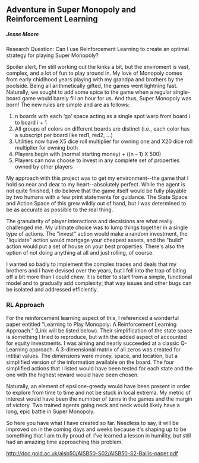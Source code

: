 ## Adventure in Super Monopoly and Reinforcement Learning

##### Jesse Moore


Research Question: Can I use Reinforcement Learning to create an optimal strategy for playing Super Monopoly?

Spoiler alert, I'm still working out the kinks a bit, but the enviroment is vast, complex, and a lot of fun to play around in. My love of Monopoly comes from early chidlhood years playing with my grandpa and brothers by the poolside. Being all arithmetically gifted, the games went lightning fast. Naturally, we sought to add some spice to the game when a regular single-board game would barely fill an hour for us. And thus, Super Monopoly was born! The new rules are simple and are as follows:


1) n boards with each ‘go’ space acting as a single spot warp from board i to board i + 1 
2) All groups of colors on different boards are distinct (i.e., each color has a subscript per board like red1, red2, …)
3) Utilities now have X5 dice roll multiplier for owning one and X20 dice roll multiplier for owning both
4) Players begin with (normal starting money) + ((n – 1) X 500)
5) Players can now choose to invest in any complete set of properties owned by other players


My approach with this project was to get my environment--the game that I hold so near and dear to my heart--absolutely perfect. While the agent is not quite finished, I do believe that the game itself would be fully playable by two humans with a few print statements for guidance. The State Space and Action Space of this grew wildly out of hand, but I was determined to be as accurate as possible to the real thing. 

The granularity of player interactions and decsisions are what really challenged me. My ultimate choice was to lump things together in a single type of actions. The "invest" action would make a random investment, the "liquidate" action would mortgage your cheapest assets, and the "build" action would put a set of house on your best properties. There's also the option of not doing anything at all and just rolling, of course.

I wanted so badly to implement the complex trades and deals that my brothers and I have devised over the years, but I fell into the trap of biting off a bit more than I could chew. It is better to start from a simple, functional model and to gradually add complexity; that way issues and other bugs can be isolated and addressed efficiently. 


### RL Approach

For the reinforcement learning aspect of this, I referenced a wonderful paper entitled "Learning to Play Monopoly: A Reinforcement Learning Approach." (Link will be listed below). Their simplification of the state space is something I tried to reproduce, but with the added aspect of accounted for equity investments. I was aiming and nearly succeeded at a classic Q-Learning approach. A 3-dimensional matrix of all zeros was created for intitial values. The dimensions were money, space, and location, but a simplified version of the information available on the board. The four simplified actions that I listed would have been tested for each state and the one with the highest reward would have been chosen.

Naturally, an element of epsilone-greedy would have been present in order to explore from time to time and not be stuck in local extrema. My metric of interest would have been the numnber of turns in the games and the margin of victory. Two trained agents going neck and neck would likely have a long, epic battle in Super Monopoly. 

So here you have what I have created so far. Needless to say, it will be improved on in the coming days and weeks because it's shaping up to be something that I am trully proud of. I've learned a lesson in humility, but still had an amazing time approaching this problem. 

http://doc.gold.ac.uk/aisb50/AISB50-S02/AISB50-S2-Bailis-paper.pdf
